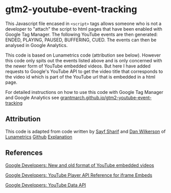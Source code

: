 # gtm2-youtube-event-tracking

This Javascript file encased in `<script>` tags allows someone who is not a developer to "attach" the
script to html pages that have been enabled with Google Tag Manager. The following YouTube events are
then generated: ENDED, PLAYING, PAUSED, BUFFERING, CUED. The events can then be analysed in Google Analytics.

This code is based on Lunametrics code (attribution see below). However this code only spits out the events
listed above and is only concerned with the newer form of YouTube embedded videos. But here I have added
requests to Google's YouTube API to get the video title that corresponds to the video id which is part of
the YouTube url that is embedded in a html page.

For detailed instructions on how to use this code with Google Tag Manager and Google Analytics see [grantmarch.github.io/gtm2-youtube-event-tracking](http://grantmarch.github.io/gtm2-youtube-event-tracking)

## Attribution

This code is adapted from code written by [Sayf Sharif](https://twitter.com/sayfsharif) and [Dan Wilkerson](https://twitter.com/notdanwilkerson)  of [Lunametrics](http://www.lunametrics.com) [Github](http://www.lunametrics.com/blog/2015/05/11/updated-youtube-tracking-google-analytics-gtm) [Explanation](http://www.lunametrics.com/blog/2015/05/11/updated-youtube-tracking-google-analytics-gtm) 

## References

[Google Developers: New and old format of YouTube embedded videos](https://developers.google.com/youtube/player_parameters?hl=en)

[Google Developers: YouTube Player API Reference for iframe Embeds](https://developers.google.com/youtube/iframe_api_reference)

[Google Developers: YouTube Data API](https://developers.google.com/youtube/v3/getting-started)

